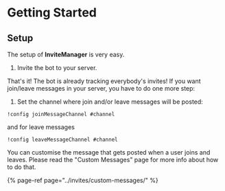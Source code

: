 # Getting Started

## Setup

The setup of **InviteManager** is very easy.

1. Invite the bot to your server.

That's it! The bot is already tracking everybody's invites! If you want join/leave messages in your server, you have to do one more step:

1. Set the channel where join and/or leave messages will be posted:

```text
!config joinMessageChannel #channel
```

and for leave messages

```text
!config leaveMessageChannel #channel
```

You can customise the message that gets posted when a user joins and leaves. Please read the "Custom Messages" page for more info about how to do that.

{% page-ref page="../invites/custom-messages/" %}



